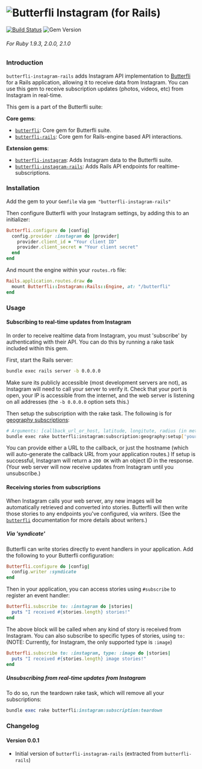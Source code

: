 ![Butterfli](http://cdn.delner.com/www/images/projects/butterfli/logo_small.svg)
Instagram (for Rails)
==========

[![Build Status](https://travis-ci.org/delner/butterfli-instagram-rails.svg?branch=master)](https://travis-ci.org/delner/butterfli-instagram-rails) ![Gem Version](https://badge.fury.io/rb/butterfli-instagram-rails.svg)
###### *For Ruby 1.9.3, 2.0.0, 2.1.0*

### Introduction

`butterfli-instagram-rails` adds Instagram API implementation to [Butterfli](https://github.com/delner/butterfli) for a Rails application, allowing it to receive data from Instagram. You can use this gem to receive subscription updates (photos, videos, etc) from Instagram in real-time.

This gem is a part of the Butterfli suite:

**Core gems**:
 - [`butterfli`](https://github.com/delner/butterfli): Core gem for Butterfli suite.
 - [`butterfli-rails`](https://github.com/delner/butterfli-rails): Core gem for Rails-engine based API interactions.

**Extension gems**:
 - [`butterfli-instagram`](https://github.com/delner/butterfli-instagram): Adds Instagram data to the Butterfli suite.
 - [`butterfli-instagram-rails`](https://github.com/delner/butterfli-instagram-rails): Adds Rails API endpoints for realtime-subscriptions.

### Installation

Add the gem to your `Gemfile` via `gem "butterfli-instagram-rails"`

Then configure Butterfli with your Instagram settings, by adding this to an initializer:

```ruby
Butterfli.configure do |config|
  config.provider :instagram do |provider|
    provider.client_id = "Your client ID"
    provider.client_secret = "Your client secret"
  end
end
```

And mount the engine within your `routes.rb` file:

```ruby
Rails.application.routes.draw do
  mount Butterfli::Instagram::Rails::Engine, at: "/butterfli"
end
```

### Usage

#### Subscribing to real-time updates from Instagram

In order to receive realtime data from Instagram, you must 'subscribe' by authenticating with their API. You can do this by running a rake task included within this gem.

First, start the Rails server: 
```bash
bundle exec rails server -b 0.0.0.0
```

Make sure its publicly accessible (most development servers are not), as Instagram will need to call your server to verify it. Check that your port is open, your IP is accessible from the internet, and the web server is listening on all addresses (the `-b 0.0.0.0` option sets this.)

Then setup the subscription with the rake task. The following is for [geography subscriptions](https://instagram.com/developer/realtime/):
```bash
# Arguments: [callback_url_or_host, latitude, longitute, radius (in meters)]
bundle exec rake butterfli:instagram:subscription:geography:setup['yourhost.com',40.782956,-73.972106,5000]
```

You can provide either a URL to the callback, or just the hostname (which will auto-generate the callback URL from your application routes.) If setup is successful, Instagram will return a `200 OK` with an object ID in the response. (Your web server will now receive updates from Instagram until you unsubscribe.)

#### Receiving stories from subscriptions

When Instagram calls your web server, any new images will be automatically retrieved and converted into stories. Butterfli will then write those stories to any endpoints you've configured, via *writers*. (See the [`butterfli`](https://github.com/delner/butterfli) documentation for more details about writers.)

##### Via 'syndicate'

Butterfli can write stories directly to event handlers in your application. Add the following to your Butterfli configuration:

```ruby
Butterfli.configure do |config|
  config.writer :syndicate
end
```

Then in your application, you can access stories using `#subscribe` to register an event handler:
```ruby
Butterfli.subscribe to: :instagram do |stories|
  puts "I received #{stories.length} stories!"
end
```

The above block will be called when any kind of story is received from Instagram. You can also subscribe to specific types of stories, using `to:` (NOTE: Currently, for Instagram, the only supported type is `:image`)
```ruby
Butterfli.subscribe to: :instagram, type: :image do |stories|
  puts "I received #{stories.length} image stories!"
end
```

##### Unsubscribing from real-time updates from Instagram

To do so, run the teardown rake task, which will remove all your subscriptions:
```ruby
bundle exec rake butterfli:instagram:subscription:teardown
```

### Changelog

#### Version 0.0.1

 - Initial version of `butterfli-instagram-rails` (extracted from `butterfli-rails`)
